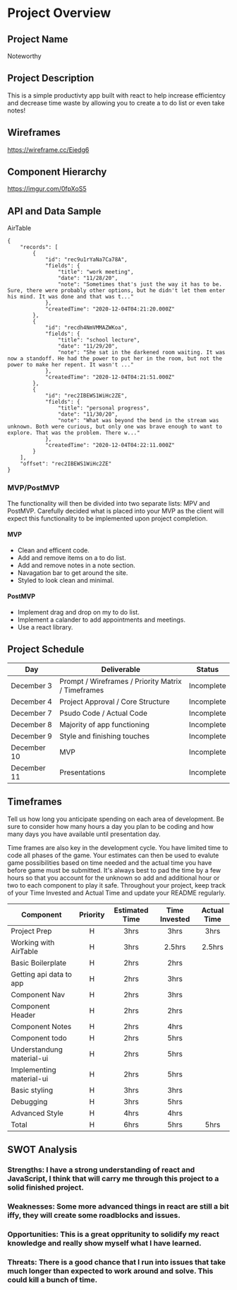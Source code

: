 # Project Overview

## Project Name

Noteworthy

## Project Description

This is a simple productivty app built with react to help increase efficientcy and decrease time waste by allowing you to create a to do list or even take notes!

## Wireframes

https://wireframe.cc/Ejedg6

## Component Hierarchy

https://imgur.com/0fpXoS5

## API and Data Sample

AirTable
``` 
{
    "records": [
        {
            "id": "rec9u1rYaNa7Ca78A",
            "fields": {
                "title": "work meeting",
                "date": "11/28/20",
                "note": "Sometimes that's just the way it has to be. Sure, there were probably other options, but he didn't let them enter his mind. It was done and that was t..."
            },
            "createdTime": "2020-12-04T04:21:20.000Z"
        },
        {
            "id": "recdh4NmVMMAZWKoa",
            "fields": {
                "title": "school lecture",
                "date": "11/29/20",
                "note": "She sat in the darkened room waiting. It was now a standoff. He had the power to put her in the room, but not the power to make her repent. It wasn't ..."
            },
            "createdTime": "2020-12-04T04:21:51.000Z"
        },
        {
            "id": "rec2IBEWS1WiHc2ZE",
            "fields": {
                "title": "personal progress",
                "date": "11/30/20",
                "note": "What was beyond the bend in the stream was unknown. Both were curious, but only one was brave enough to want to explore. That was the problem. There w..."
            },
            "createdTime": "2020-12-04T04:22:11.000Z"
        }
    ],
    "offset": "rec2IBEWS1WiHc2ZE"
}
```
### MVP/PostMVP

The functionality will then be divided into two separate lists: MPV and PostMVP.  Carefully decided what is placed into your MVP as the client will expect this functionality to be implemented upon project completion.  

#### MVP 

- Clean and efficent code.
- Add and remove items on a to do list.
- Add and remove notes in a note section.
- Navagation bar to get around the site.
- Styled to look clean and minimal.

#### PostMVP  

- Implement drag and drop on my to do list.
- Implement a calander to add appointments and meetings.
- Use a react library.

## Project Schedule

|  Day | Deliverable | Status
|---|---| ---|
|December 3| Prompt / Wireframes / Priority Matrix / Timeframes | Incomplete
|December 4| Project Approval / Core Structure | Incomplete
|December 7| Psudo Code / Actual Code | Incomplete
|December 8| Majority of app functioning | Incomplete
|December 9| Style and finishing touches | Incomplete
|December 10| MVP | Incomplete
|December 11| Presentations | Incomplete

## Timeframes

Tell us how long you anticipate spending on each area of development. Be sure to consider how many hours a day you plan to be coding and how many days you have available until presentation day.

Time frames are also key in the development cycle.  You have limited time to code all phases of the game.  Your estimates can then be used to evalute game possibilities based on time needed and the actual time you have before game must be submitted. It's always best to pad the time by a few hours so that you account for the unknown so add and additional hour or two to each component to play it safe. Throughout your project, keep track of your Time Invested and Actual Time and update your README regularly.

| Component | Priority | Estimated Time | Time Invested | Actual Time |
| --- | :---: |  :---: | :---: | :---: |
| Project Prep | H | 3hrs| 3hrs | 3hrs |
| Working with AirTable | H | 3hrs| 2.5hrs | 2.5hrs |
| Basic Boilerplate | H | 2hrs | 2hrs | |
| Getting api data to app | H | 2hrs | 3hrs | |
| Component Nav | H | 2hrs | 3hrs | |
| Component Header | H | 2hrs | 2hrs | |
| Component Notes | H | 2hrs | 4hrs | |
| Component todo | H | 2hrs | 5hrs | |
| Understandung material-ui | H | 2hrs | 5hrs | |
| Implementing material-ui | H | 2hrs | 5hrs | |
| Basic styling | H | 3hrs | 3hrs | |
| Debugging | H | 3hrs | 5hrs | |
| Advanced Style | H | 4hrs | 4hrs | |
| Total | H | 6hrs| 5hrs | 5hrs |

## SWOT Analysis

### Strengths: I have a strong understanding of react and JavaScript, I think that will carry me through this project to a solid finished project.

### Weaknesses: Some more advanced things in react are still a bit iffy, they will create some roadblocks and issues.

### Opportunities: This is a great oppritunity to solidify my react knowledge and really show myself what I have learned.

### Threats: There is a good chance that I run into issues that take much longer than expected to work around and solve. This could kill a bunch of time.
